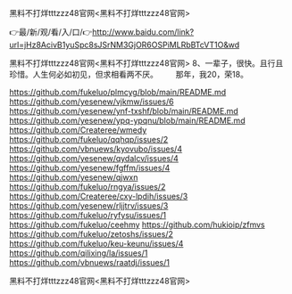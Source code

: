 黑料不打烊tttzzz48官网<黑料不打烊tttzzz48官网>

👉最/新/观/看/入/口/👉http://www.baidu.com/link?url=jHz8AcivB1yuSpc8sJSrNM3GjOR6OSPiMLRbBTcVT1O&wd

黑料不打烊tttzzz48官网<黑料不打烊tttzzz48官网>	8、一辈子，很快。且行且珍惜。人生何必如初见，但求相看两不厌。
　　那年，我20，荣18。


https://github.com/fukeluo/plmcyg/blob/main/README.md
https://github.com/yesenew/vjkmw/issues/6
https://github.com/yesenew/ynf-txshf/blob/main/README.md
https://github.com/yesenew/ypq-ypqnu/blob/main/README.md
https://github.com/Createree/wmedy
https://github.com/fukeluo/qqhqp/issues/2
https://github.com/vbnuews/kyovubo/issues/4
https://github.com/yesenew/qydalcv/issues/4
https://github.com/yesenew/fgffm/issues/4
https://github.com/yesenew/qjwxn
https://github.com/fukeluo/rngya/issues/2
https://github.com/Createree/cxy-lpdih/issues/3
https://github.com/yesenew/rljjtrv/issues/3
https://github.com/fukeluo/ryfysu/issues/1
https://github.com/fukeluo/ceehmy
https://github.com/hukioip/zfmvs
https://github.com/fukeluo/zetoshs/issues/2
https://github.com/fukeluo/keu-keunu/issues/4
https://github.com/qilixing/la/issues/1
https://github.com/vbnuews/raatdj/issues/1

黑料不打烊tttzzz48官网&lt;黑料不打烊tttzzz48官网>
